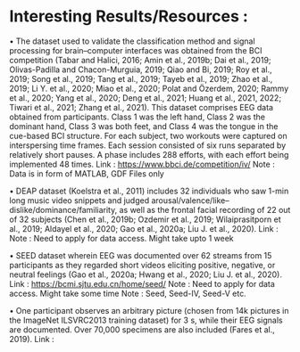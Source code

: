 # Interesting Results/Resources : 

• The dataset used to validate the classification method and signal processing for brain–computer interfaces was obtained from the BCI competition (Tabar and Halici, 2016; Amin et al., 2019b; Dai et al., 2019; Olivas-Padilla and Chacon-Murguia, 2019; Qiao and Bi, 2019; Roy et al., 2019; Song et al., 2019; Tang et al., 2019; Tayeb et al., 2019; Zhao et al., 2019; Li Y. et al., 2020; Miao et al., 2020; Polat and Özerdem, 2020; Rammy et al., 2020; Yang et al., 2020; Deng et al., 2021; Huang et al., 2021, 2022; Tiwari et al., 2021; Zhang et al., 2021). This dataset comprises EEG data obtained from participants. Class 1 was the left hand, Class 2 was the dominant hand, Class 3 was both feet, and Class 4 was the tongue in the cue-based BCI structure. For each subject, two workouts were captured on interspersing time frames. Each session consisted of six runs separated by relatively short pauses. A phase includes 288 efforts, with each effort being implemented 48 times.
Link : https://www.bbci.de/competition/iv/
Note : Data is in form of MATLAB, GDF Files only

• DEAP dataset (Koelstra et al., 2011) includes 32 individuals who saw 1-min long music video snippets and judged arousal/valence/like–dislike/dominance/familiarity, as well as the frontal facial recording of 22 out of 32 subjects (Chen et al., 2019b; Ozdemir et al., 2019; Wilaiprasitporn et al., 2019; Aldayel et al., 2020; Gao et al., 2020a; Liu J. et al., 2020).
Link : 
Note : Need to apply for data access. Might take upto 1 week

• SEED dataset wherein EEG was documented over 62 streams from 15 participants as they regarded short videos eliciting positive, negative, or neutral feelings (Gao et al., 2020a; Hwang et al., 2020; Liu J. et al., 2020).
Link : https://bcmi.sjtu.edu.cn/home/seed/
Note : Need to apply for data access. Might take some time
Note : Seed, Seed-IV, Seed-V etc.

• One participant observes an arbitrary picture (chosen from 14k pictures in the ImageNet ILSVRC2013 training dataset) for 3 s, while their EEG signals are documented. Over 70,000 specimens are also included (Fares et al., 2019).
Link :
